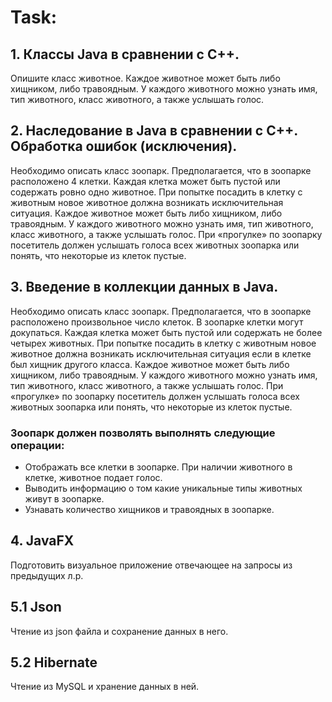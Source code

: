 # Task:

## 1. Классы Java в сравнении с C++.
 Опишите класс животное. Каждое животное может быть либо хищником, либо травоядным. У каждого животного можно узнать имя, тип животного, класс животного, а также услышать голос.

## 2. Наследование в Java в сравнении с C++. Обработка ошибок (исключения).
 Необходимо описать класс зоопарк. Предполагается, что в зоопарке расположено 4 клетки. Каждая клетка может быть пустой или содержать ровно одно животное. При попытке посадить в клетку с животным новое животное должна возникать исключительная ситуация. Каждое животное может быть либо хищником, либо травоядным. У каждого животного можно узнать имя, тип животного, класс животного, а также услышать голос. При «прогулке» по зоопарку посетитель должен услышать голоса всех животных зоопарка или понять, что некоторые из клеток пустые.

## 3. Введение в коллекции данных в Java.
 Необходимо описать класс зоопарк. Предполагается, что в зоопарке расположено произвольное число клеток. В зоопарке клетки могут докупаться. Каждая клетка может быть пустой или содержать не более четырех животных. При попытке посадить в клетку с животным новое животное должна возникать исключительная ситуация если в клетке был хищник другого класса. Каждое животное может быть либо хищником, либо травоядным. У каждого животного можно узнать имя, тип животного, класс животного, а также услышать голос. При «прогулке» по зоопарку посетитель должен услышать голоса всех животных зоопарка или понять, что некоторые из клеток пустые.
 ### Зоопарк должен позволять выполнять следующие операции:
 - Отображать все клетки в зоопарке. При наличии животного в клетке, животное подает голос.
 - Выводить информацию о том какие уникальные типы животных живут в зоопарке.
 - Узнавать количество хищников и травоядных в зоопарке.

## 4. JavaFX
 Подготовить визуальное приложение отвечающее на запросы из предыдущих л.р.
 
## 5.1 Json
 Чтение из json файла и сохранение данных в него.
 
## 5.2 Hibernate
 Чтение из MySQL и хранение данных в ней.